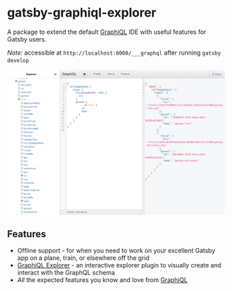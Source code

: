 # gatsby-graphiql-explorer

A package to extend the default [GraphiQL][graphiql] IDE with useful features for Gatsby users.

_Note:_ accessible at `http://localhost:8000/___graphql` after running `gatsby develop`

![Gatsby GraphiQL Explorer](./assets/gatsby-graphiql-explorer.png)

## Features

- Offline support - for when you need to work on your excellent Gatsby app on a plane, train, or elsewhere off the grid
- [GraphiQL Explorer][graphiql-explorer] - an interactive explorer plugin to visually create and interact with the GraphQL schema
- _All_ the expected features you know and love from [GraphiQL][graphiql]

[graphiql]: https://github.com/graphql/graphiql
[graphiql-explorer]: https://github.com/OneGraph/graphiql-explorer

